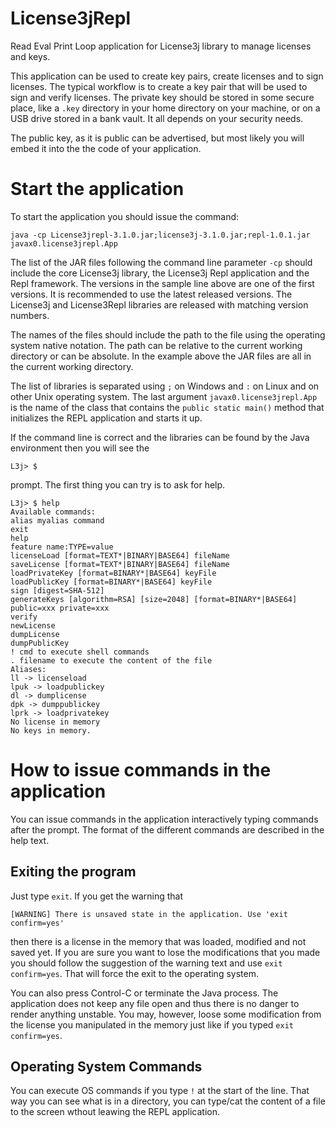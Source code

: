 # License3jRepl
Read Eval Print Loop application for License3j library to manage licenses and keys.

This application can be used to create key pairs, create licenses and to sign licenses. The typical workflow is to
create a key pair that will be used to sign and verify licenses. The private key should be stored in some secure place,
like a `.key` directory in your home directory on your machine, or on a USB drive stored in a bank vault. It all
depends on your security needs.

The public key, as it is public can be advertised, but most likely you will embed it into the the code of your
application.

# Start the application

To start the application you should issue the command:

```
java -cp License3jrepl-3.1.0.jar;license3j-3.1.0.jar;repl-1.0.1.jar javax0.license3jrepl.App
```

The list of the JAR files following the command line parameter `-cp` should include the core License3j library,
the License3j Repl application and the Repl framework. The versions in the sample line above are one of the
first versions. It is recommended to use the latest released versions. The License3j and License3Repl libraries
are released with matching version numbers.

The names of the files should include the path to the file using the operating system native notation. The
path can be relative to the current working directory or can be absolute. In the example above the JAR files are 
all in the current working directory.

The list of libraries is separated using `;` on Windows and `:` on Linux and on other Unix operating system.
The last argument `javax0.license3jrepl.App` is the name of the class that contains the `public static main()`
method that initializes the REPL application and starts it up.

If the command line is correct and the libraries can be found by the Java environment then you will see the

```
L3j> $
```

prompt. The first thing you can try is to ask for help.

```
L3j> $ help
Available commands:
alias myalias command
exit
help
feature name:TYPE=value
licenseLoad [format=TEXT*|BINARY|BASE64] fileName
saveLicense [format=TEXT*|BINARY|BASE64] fileName
loadPrivateKey [format=BINARY*|BASE64] keyFile
loadPublicKey [format=BINARY*|BASE64] keyFile
sign [digest=SHA-512]
generateKeys [algorithm=RSA] [size=2048] [format=BINARY*|BASE64] public=xxx private=xxx
verify
newLicense
dumpLicense
dumpPublicKey
! cmd to execute shell commands
. filename to execute the content of the file
Aliases:
ll -> licenseload
lpuk -> loadpublickey
dl -> dumplicense
dpk -> dumppublickey
lprk -> loadprivatekey
No license in memory
No keys in memory.
```

# How to issue commands in the application

You can issue commands in the application interactively typing commands after the prompt. The format of the
different commands are described in the help text.

## Exiting the program

Just type `exit`. If you get the warning that

```
[WARNING] There is unsaved state in the application. Use 'exit confirm=yes'
```

then there is a license in the memory that was loaded, modified and not saved yet. If you are sure you want to lose the
modifications that you made you should follow the suggestion of the warning text and use `exit confirm=yes`. That
will force the exit to the operating system.

You can also press Control-C or terminate the Java process. The application does not keep any file open and thus
there is no danger to render anything unstable. You may, however, loose some modification from the license you
manipulated in the memory just like if you typed `exit confirm=yes`.

## Operating System Commands

You can execute OS commands if you type `!` at the start of the line. That way you can see what is in a directory,
you can type/cat the content of a file to the screen wthout leawing the REPL application.